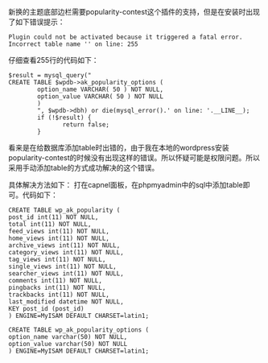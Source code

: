 新换的主题底部边栏需要popularity-contest这个插件的支持，但是在安装时出现了如下错误提示：

```
Plugin could not be activated because it triggered a fatal error.
Incorrect table name '' on line: 255
```

仔细查看255行的代码如下：

```
$result = mysql_query("
CREATE TABLE $wpdb->ak_popularity_options (
        option_name VARCHAR( 50 ) NOT NULL,
        option_value VARCHAR( 50 ) NOT NULL
        )
        ", $wpdb->dbh) or die(mysql_error().' on line: '.__LINE__);
        if (!$result) {
               return false;
        }
```

看来是在给数据库添加table时出错的，由于我在本地的wordpress安装popularity-contest的时候没有出现这样的错误。所以怀疑可能是权限问题。所以采用手动添加table的方式成功解决的这个错误。

具体解决方法如下：
打在capnel面板，在phpmyadmin中的sql中添加table即可。代码如下：

```
CREATE TABLE wp_ak_popularity (
post_id int(11) NOT NULL,
total int(11) NOT NULL,
feed_views int(11) NOT NULL,
home_views int(11) NOT NULL,
archive_views int(11) NOT NULL,
category_views int(11) NOT NULL,
tag_views int(11) NOT NULL,
single_views int(11) NOT NULL,
searcher_views int(11) NOT NULL,
comments int(11) NOT NULL,
pingbacks int(11) NOT NULL,
trackbacks int(11) NOT NULL,
last_modified datetime NOT NULL,
KEY post_id (post_id)
) ENGINE=MyISAM DEFAULT CHARSET=latin1;

CREATE TABLE wp_ak_popularity_options (
option_name varchar(50) NOT NULL,
option_value varchar(50) NOT NULL
) ENGINE=MyISAM DEFAULT CHARSET=latin1;
```
